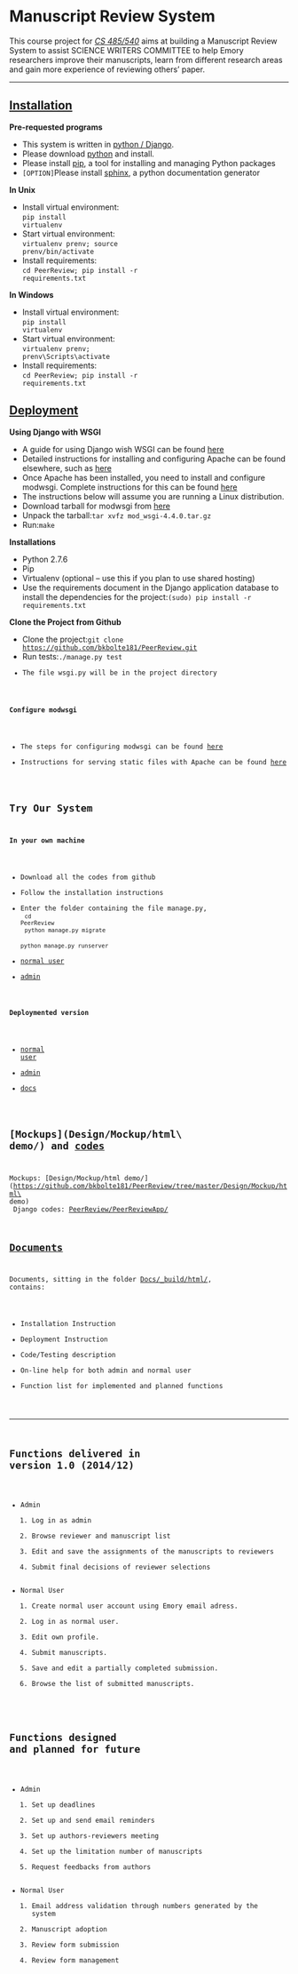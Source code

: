 Manuscript Review System
============================
This course project for [*CS 485/540*](http://www.mathcs.emory.edu/~cs540000/) aims at building a Manuscript Review System to assist SCIENCE WRITERS COMMITTEE to help Emory researchers improve their manuscripts, learn from different research areas and gain more experience of reviewing others’ paper.
____________________________

[Installation](Docs/installation.rst)
----------------------------------------
**Pre-requested programs**
* This system is written in [python / Django](https://www.djangoproject.com/). 
* Please download [python](https://www.python.org/) and install. 
* Please install [pip](), a tool for installing and managing Python packages
* `[OPTION]`Please install [sphinx](http://sphinx-doc.org/), a python documentation generator

**In Unix**
* Install virtual environment: <br><code>pip install virtualenv</code>
* Start virtual environment: <br><code>virtualenv prenv; source prenv/bin/activate</code>
* Install requirements: <br><code>cd PeerReview; pip install -r requirements.txt</code>

**In Windows**
* Install virtual environment: <br><code>pip install virtualenv</code>
* Start virtual environment: <br><code>virtualenv prenv; prenv\Scripts\activate</code>
* Install requirements: <br><code>cd PeerReview; pip install -r requirements.txt</code>

[Deployment](Docs/deployment.rst)
----------------------------------------

**Using Django with WSGI**

* A guide for using Django wish WSGI can be found [here](https://docs.djangoproject.com/en/dev/howto/deployment/wsgi/)
* Detailed instructions for installing and configuring Apache can be found elsewhere, such as [here](http://httpd.apache.org/docs/2.4/install.html)
* Once Apache has been installed, you need to install and configure modwsgi. Complete instructions for this can be found [here](http://httpd.apache.org/docs/2.4/install.html)
* The instructions below will assume you are running a Linux distribution.
* Download tarball for modwsgi from [here](https://github.com/GrahamDumpleton/mod_wsgi/releases)
* Unpack the tarball:<code>tar xvfz mod_wsgi-4.4.0.tar.gz</code>
* Run:<code>make</code>

**Installations**

* Python 2.7.6
* Pip
* Virtualenv (optional – use this if you plan to use shared hosting)
* Use the requirements document in the Django application database to install the dependencies for the project:<code>(sudo) pip install -r requirements.txt</code>

**Clone the Project from Github**

* Clone the project:<code>git clone https://github.com/bkbolte181/PeerReview.git</code>
* Run tests:<code>./manage.py test</cdoe>
* The file wsgi.py will be in the project directory

**Configure modwsgi**

* The steps for configuring modwsgi can be found [here](https://code.google.com/p/modwsgi/wiki/QuickConfigurationGuide)
* Instructions for serving static files with Apache can be found [here](https://docs.djangoproject.com/en/dev/howto/deployment/wsgi/modwsgi/)

Try Our System
----------------------------
**In your own machine**
* Download all the codes from github
* Follow the installation instructions
* Enter the folder containing the file manage.py,<br>
<code>cd PeerReview</code><br>
<code>python manage.py migrate</code><br>
<code>python manage.py runserver</code>
* [normal user](http://127.0.0.1:8000/)
* [admin](http://127.0.0.1:8000/admin_login)

**Deploymented version**
*  [normal user](http://istanbul.mathcs.emory.edu/PeerReview/)
*  [admin](http://istanbul.mathcs.emory.edu/PeerReview/admin_login/)
*  [docs](http://peerreview.readthedocs.org)

[Mockups](Design/Mockup/html\ demo/) and [codes](PeerReview/PeerReviewApp)
----------------------------
Mockups: [Design/Mockup/html demo/](https://github.com/bkbolte181/PeerReview/tree/master/Design/Mockup/html\ demo)<br>
Django codes: [PeerReview/PeerReviewApp/](https://github.com/bkbolte181/PeerReview/tree/master/PeerReview/PeerReviewApp)

[Documents](Docs)
----------------------------
Documents, sitting in the folder [Docs/_build/html/](https://github.com/bkbolte181/PeerReview/tree/master/Docs/_build/html), contains:
* Installation Instruction
* Deployment Instruction
* Code/Testing description
* On-line help for both admin and normal user
* Function list for implemented and planned functions

____________________________

Functions delivered in version 1.0 (2014/12)
---------------------------------------------
* Admin
  1. Log in as admin
  2. Browse reviewer and manuscript list
  3. Edit and save the assignments of the manuscripts to reviewers
  4. Submit final decisions of reviewer selections
* Normal User
  1. Create normal user account using Emory email adress.
  2. Log in as normal user.
  3. Edit own profile.
  4. Submit manuscripts.
  5. Save and edit a partially completed submission.
  6. Browse the list of submitted manuscripts.

Functions designed and planned for future
--------------------------------------------
* Admin
  1. Set up deadlines
  2. Set up and send email reminders
  3. Set up authors-reviewers meeting
  4. Set up the limitation number of manuscripts
  5. Request feedbacks from authors
* Normal User
  1. Email address validation through numbers generated by the system
  2. Manuscript adoption
  3. Review form submission
  4. Review form management
